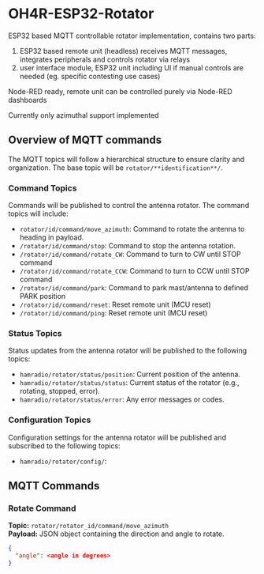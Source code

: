 # OH4R-ESP32-Rotator

ESP32 based MQTT controllable rotator implementation, contains two parts:
1) ESP32 based remote unit (headless) receives MQTT messages, integrates peripherals and controls rotator via relays
2) user interface module, ESP32 unit including UI if manual controls are needed (eg. specific contesting use cases)

Node-RED ready, remote unit can be controlled purely via Node-RED dashboards

Currently only azimuthal support implemented

## Overview of MQTT commands

The MQTT topics will follow a hierarchical structure to ensure clarity and organization. The base topic will be `rotator/**identification**/`.

### Command Topics
Commands will be published to control the antenna rotator. The command topics will include:

- `rotator/id/command/move_azimuth`: Command to rotate the antenna to heading in payload.
- `/rotator/id/command/stop`: Command to stop the antenna rotation.
- `/rotator/id/command/rotate_CW`: Command to turn to CW until STOP command
- `/rotator/id/command/rotate_CCW`: Command to turn to CCW until STOP command
- `/rotator/id/command/park`: Command to park mast/antenna to defined PARK position
- `/rotator/id/command/reset`: Reset remote unit (MCU reset)
- `/rotator/id/command/ping`: Reset remote unit (MCU reset)

### Status Topics
Status updates from the antenna rotator will be published to the following topics:

- `hamradio/rotator/status/position`: Current position of the antenna.
- `hamradio/rotator/status/status`: Current status of the rotator (e.g., rotating, stopped, error).
- `hamradio/rotator/status/error`: Any error messages or codes.

### Configuration Topics
Configuration settings for the antenna rotator will be published and subscribed to the following topics:

- `hamradio/rotator/config/`: 


## MQTT Commands

### Rotate Command
**Topic:** `rotator/rotator_id/command/move_azimuth`  
**Payload:** JSON object containing the direction and angle to rotate.
```json
{  
  "angle": <angle in degrees>
}

